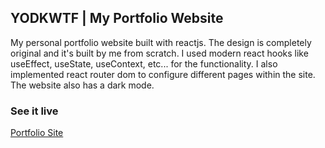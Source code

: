## YODKWTF | My Portfolio Website

My personal portfolio website built with reactjs. The design is completely original and it's built by me from scratch. I used modern react hooks like useEffect, useState, useContext, etc... for the functionality. I also implemented react router dom to configure different pages within the site. The website also has a dark mode.

### See it live

[Portfolio Site](https://yodkwtf.netlify.app/)
